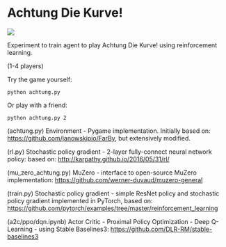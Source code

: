 # Achtung Die Kurve!

![](2p.gif)
    
Experiment to train agent to play Achtung Die Kurve! using reinforcement learning.

(1-4 players)

Try the game yourself:
```
python achtung.py
```

Or play with a friend:
```
python achtung.py 2
```

(achtung.py) Environment - Pygame implementation. Initially based on: https://github.com/janowskipio/FarBy, but extensively modified.

(rl.py) Stochastic policy gradient - 2-layer fully-connect neural network policy: based on: http://karpathy.github.io/2016/05/31/rl/

(mu_zero_achtung.py) MuZero - interface to open-source MuZero implementation: https://github.com/werner-duvaud/muzero-general

(train.py) Stochastic policy gradient - simple ResNet policy and stochastic policy gradient implemented in PyTorch, based on: https://github.com/pytorch/examples/tree/master/reinforcement_learning

(a2c/ppo/dqn.ipynb) Actor Critic - Proximal Policy Optimization - Deep Q-Learning - using Stable Baselines3: https://github.com/DLR-RM/stable-baselines3

